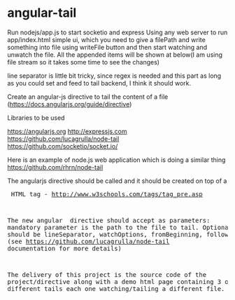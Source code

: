 # angular-tail
Run nodejs/app.js to start socketio and express
Using any web server to run app/index.html simple ui, which you need to give a filePath and write something into file using writeFile button and then start watching and unwatch the file. All the appended items will be shown at below(I am using file stream so it takes some time to see the changes)

line separator is little bit tricky, since regex is needed and this part as long as you could set and feed to tail backend, I think it should work.



Create an angular-js directive to tail the content of a file (https://docs.angularjs.org/guide/directive)

Libraries to be used

https://angularjs.org
http://expressjs.com
https://github.com/lucagrulla/node-tail
https://github.com/socketio/socket.io/

Here is an example of node.js web application which is doing a similar thing
https://github.com/rhrn/node-tail

The angularjs directive should be called <tail></tail> and it should be created on top of a <pre> HTML tag - http://www.w3schools.com/tags/tag_pre.asp

The new angular <tail> directive should accept as parameters: mandatory parameter is the path to the file to tail. Optional parameters should be lineSeparator, watchOptions, fromBeginning, follow, logger (see https://github.com/lucagrulla/node-tail documentation for more details)

The delivery of this project is the source code of the project/directive along with a demo html page containing 3 or 4 different tails each one watching/tailing a different file.
